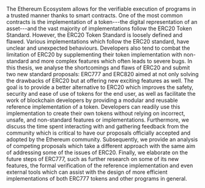 The Ethereum Ecosystem allows for the verifiable execution of programs in a trusted manner thanks to smart contracts. One of the most common contracts is the implementation of a token---the digital representation of an asset---and the vast majority of implementations follow the ERC20 Token Standard. However, the ERC20 Token Standard is loosely defined and flawed. Various implementations which follow the ERC20 standard, have unclear and unexpected behaviours. Developers also tend to combat the limitation of ERC20 by supplementing their token implementation with non-standard and more complex features which often leads to severe bugs. In this thesis, we analyse the shortcomings and flaws of ERC20 and submit two new standard proposals: ERC777 and ERC820 aimed at not only solving the drawbacks of ERC20 but at offering new exciting features as well. The goal is to provide a better alternative to ERC20 which improves the safety, security and ease of use of tokens for the end user, as well as facilitate the work of blockchain developers by providing a modular and reusable reference implementation of a token. Developers can readily use this implementation to create their own tokens without relying on incorrect, unsafe, and non-standard features or implementations. Furthermore, we discuss the time spent interacting with and gathering feedback from the community which is critical to have our proposals officially accepted and adopted by the Ethereum community. Subsequently, we provide an analysis of competing proposals which take a different approach with the same aim of addressing some of the issues of ERC20. Finally, we elaborate on the future steps of ERC777, such as further research on some of its new features, the formal verification of the reference implementation and even external tools which can assist with the design of more efficient implementations of both ERC777 tokens and other programs in general.
